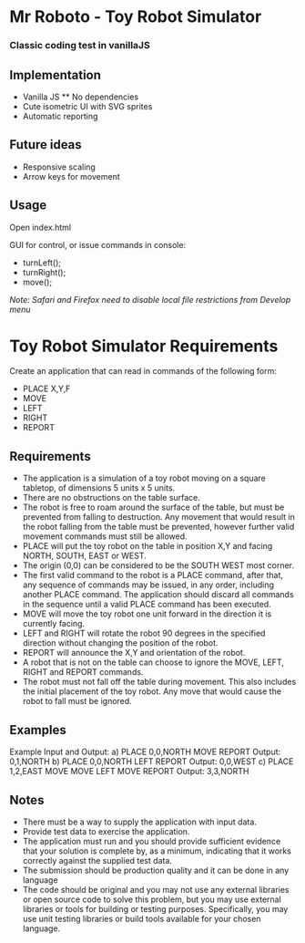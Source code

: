 # Mr Roboto - Toy Robot Simulator
### Classic coding test in vanillaJS


## Implementation
* Vanilla JS
** No dependencies
* Cute isometric UI with SVG sprites
* Automatic reporting

## Future ideas
* Responsive scaling
* Arrow keys for movement

## Usage

Open index.html

GUI for control, or issue commands in console:
- turnLeft();
- turnRight();
- move();

*Note: Safari and Firefox need to disable local file restrictions from Develop menu*

# Toy Robot Simulator Requirements

Create an application that can read in commands of the following form:
- PLACE X,Y,F
- MOVE
- LEFT
- RIGHT
- REPORT

## Requirements
- The application is a simulation of a toy robot moving on a square tabletop, of dimensions 5 units x 5 units.
- There are no obstructions on the table surface.
- The robot is free to roam around the surface of the table, but must be prevented from falling to destruction. Any movement that would result in the robot falling from the table must be prevented, however further valid movement commands must still be allowed.
- PLACE will put the toy robot on the table in position X,Y and facing NORTH, SOUTH, EAST or WEST.
- The origin (0,0) can be considered to be the SOUTH WEST most corner.
- The first valid command to the robot is a PLACE command, after that, any sequence of commands may be issued, in any order, including another PLACE command. The application should discard all commands in the sequence until a valid PLACE command has been executed.
- MOVE will move the toy robot one unit forward in the direction it is currently facing.
- LEFT and RIGHT will rotate the robot 90 degrees in the specified direction without changing the position of the robot.
- REPORT will announce the X,Y and orientation of the robot.
- A robot that is not on the table can choose to ignore the MOVE, LEFT, RIGHT and REPORT commands.
- The robot must not fall off the table during movement. This also includes the initial placement of the toy robot. Any move that would cause the robot to fall must be ignored.

## Examples

Example Input and Output:
a)
PLACE 0,0,NORTH
MOVE
REPORT
Output: 0,1,NORTH
b)
PLACE 0,0,NORTH
LEFT
REPORT
Output: 0,0,WEST
c)
PLACE 1,2,EAST
MOVE
MOVE
LEFT
MOVE
REPORT
Output: 3,3,NORTH

## Notes
- There must be a way to supply the application with input data.
- Provide test data to exercise the application.
- The application must run and you should provide sufficient evidence that your solution is complete by, as a minimum, indicating that it works correctly against the supplied test data.
- The submission should be production quality and it can be done in any language
- The code should be original and you may not use any external libraries or open source code to solve this problem, but you may use external libraries or tools for building or testing purposes. Specifically, you may use unit testing libraries or build tools available for your chosen language.